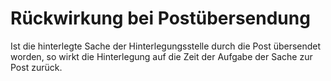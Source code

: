 # Rückwirkung bei Postübersendung

Ist die hinterlegte Sache der Hinterlegungsstelle durch die Post übersendet worden, so wirkt die Hinterlegung auf die Zeit der Aufgabe der Sache zur Post zurück.